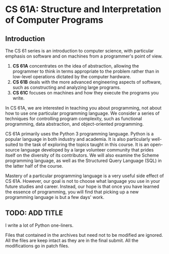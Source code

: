 # CS 61A: Structure and Interpretation of Computer Programs

## Introduction

The CS 61 series is an introduction to computer science, with particular emphasis on software and on machines from a programmer's point of view.

1. **CS 61A** concentrates on the idea of abstraction, allowing the programmer to think in terms appropriate to the problem rather than in low-level operations dictated by the computer hardware.
1. **CS 61B** deals with the more advanced engineering aspects of software, such as constructing and analyzing large programs.
1. **CS 61C** focuses on machines and how they execute the programs you write.

In CS 61A, we are interested in teaching you about programming, not about how to use one particular programming language. We consider a series of techniques for controlling program complexity, such as functional programming, data abstraction, and object-oriented programming.

CS 61A primarily uses the Python 3 programming language. Python is a popular language in both industry and academia. It is also particularly well-suited to the task of exploring the topics taught in this course. It is an open-source language developed by a large volunteer community that prides itself on the diversity of its contributors. We will also examine the Scheme programming language, as well as the Structured Query Language (SQL) in the latter half of the course.

Mastery of a particular programming language is a very useful side effect of CS 61A. However, our goal is not to choose what language you use in your future studies and career. Instead, our hope is that once you have learned the essence of programming, you will find that picking up a new programming language is but a few days' work.

## TODO: ADD TITLE

I write a lot of Python one-liners.

Files that contained in the archives but need not to be modified are ignored. All the files are keep intact as they are in the final submit. All the modifications go in patch files.
